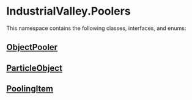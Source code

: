 # IndustrialValley.Poolers

This namespace contains the following classes, interfaces, and enums:

## [ObjectPooler](/api/IndustrialValley.Poolers/ObjectPooler.md)


## [ParticleObject](/api/IndustrialValley.Poolers/ParticleObject.md)


## [PoolingItem](/api/IndustrialValley.Poolers/PoolingItem.md)


